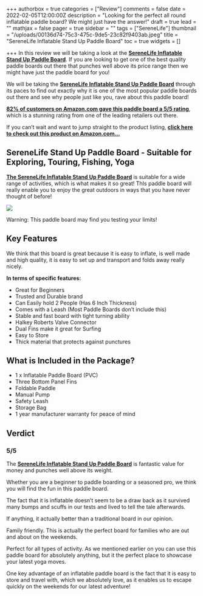 +++
authorbox = true
categories = ["Review"]
comments = false
date = 2022-02-05T12:00:00Z
description = "Looking for the perfect all round inflatable paddle board?  We might just have the answer!"
draft = true
lead = ""
mathjax = false
pager = true
sidebar = ""
tags = ["SereneLife"]
thumbnail = "/uploads/00136d74-75c3-475c-9de5-23c82f9403ab.jpeg"
title = "SereneLife Inflatable Stand Up Paddle Board"
toc = true
widgets = []

+++
In this review we will be taking a look at the [**SereneLife Inflatable Stand Up Paddle Board**](#).  If you are looking to get one of the best quality paddle boards out there that punches well above its price range then we might have just the paddle board for you!  

We will be taking the [**SereneLife Inflatable Stand Up Paddle Board**](#) through its paces to find out exactly why it is one of the most popular paddle boards out there and see why people just like you, rave about this paddle board!

[**82% of customers on Amazon.com gave this paddle board a 5/5 rating**](#), which is a stunning rating from one of the leading retailers out there.

If you can’t wait and want to jump straight to the product listing, [**click here to check out this product on Amazon.com…**](#)

## SereneLife Stand Up Paddle Board - Suitable for Exploring, Touring, Fishing, Yoga

[**The SereneLife Inflatable Stand Up Paddle Board**](#) is suitable for a wide range of activities, which is what makes it so great!  ThIs paddle board will really enable you to enjoy the great outdoors in ways that you have never thought of before!

![](/uploads/1bcf847d-896b-456d-8c8d-70151741c862.jpeg)

Warning: This paddle board may find you testing your limits!

## Key Features

We think that this board is great because it is easy to inflate, is well made and high quality, it is easy to set up and transport and folds away really nicely.  

**In terms of specific features:**

* Great for Beginners
* Trusted and Durable brand
* Can Easily hold 2 People (Has 6 Inch Thickness)
* Comes with a Leash (Most Paddle Boards don’t include this)
* Stable and fast board with tight turning ability
* Halkey Roberts Valve Connector
* Dual Fins make it great for Surfing
* Easy to Store
* Thick material that protects against punctures

## What is Included in the Package?

* 1 x Inflatable Paddle Board (PVC)
* Three Bottom Panel Fins
* Foldable Paddle
* Manual Pump
* Safety Leash
* Storage Bag
* 1 year manufacturer warranty for peace of mind

## Verdict

### 5/5

The [**SereneLife Inflatable Stand Up Paddle Board**](#) is fantastic value for money and punches well above its weight.

Whether you are a beginner to paddle boarding or a seasoned pro, we think you will find the fun in this paddle board.

The fact that it is inflatable doesn’t seem to be a draw back as it survived many bumps and scuffs in our tests and lived to tell the tale afterwards.

If anything, it actually better than a traditional board in our opinion.

Family friendly.  This is actually the perfect board for families who are out and about on the weekends.

Perfect for all types of activity.  As we mentioned earlier on you can use this paddle board for absolutely anything, but it the perfect place to showcase your latest yoga moves.

One key advantage of an inflatable paddle board is the fact that it is easy to store and travel with, which we absolutely love, as it enables us to escape quickly on the weekends for our latest adventure!